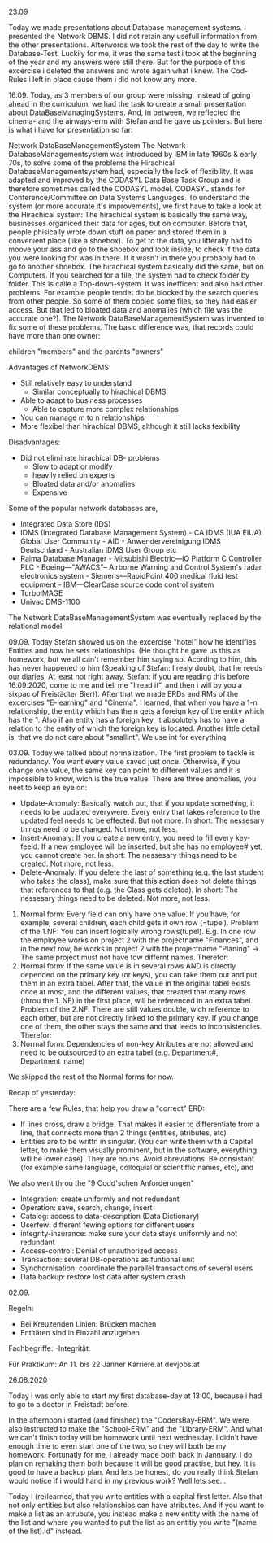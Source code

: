 23.09

Today we made presentations about Database management systems. I presented the Network DBMS. I did not retain any usefull information from the other presentations.
Afterwords we took the rest of the day to write the Database-Test. Luckily for me, it was the same test i took at the beginning of the year and my answers were still there. But for the purpose of this excercise i deleted the answers and wrote again what i knew. The Cod-Rules i left in place cause them i did not know any more.


16.09.
Today, as 3 members of our group were missing, instead of going ahead in the curriculum, we had the task to create a small presentation about DataBaseManagingSystems. And, in between, we reflected the cinema- and the airways-erm with Stefan and he gave us pointers. 
But here is what i have for presentation so far:

Network DataBaseManagementSystem
The Network DatabaseManagementsystem was introduced by IBM in late 1960s & early 70s, to solve some of the problems the Hirachical DatabaseManagementsystem had, especially the lack of flexibility. It was adapted and improved by the CODASYL Data Base Task Group and is therefore sometimes called the CODASYL model. CODASYL stands for Conference/Committee on Data Systems Languages.
To understand the system (or more accurate it's improvements), we first have to take a look at the Hirachical system:
The hirachical system is basically the same way, businesses organiced their data for ages, but on computer. Before that, people phisically wrote down stuff on paper and stored them in a convenient place (like a shoebox). To get to the data, you litterally had to moove your ass and go to the shoebox and look inside, to check if the data you were looking for was in there. If it wasn't in there you probably had to go to another shoebox.
The hirachical system basically did the same, but on Computers. If you searched for a file, the system had to check folder by folder. This is calle a Top-down-system. It was inefficent and also had other problems. For example people tendet do be blocked by the search queries from other people. So some of them copied some files, so they had easier access. But that led to bloated data and anomalies (which file was the accurate one?).
The Network DataBaseManagementSystem was invented to fix some of these problems. The basic difference was, that records could have more than one owner:
 
children "members" and the parents "owners"

Advantages of NetworkDBMS: 
- Still relatively easy to understand
	- Similar conceptually to hirachical DBMS
- Able to adapt to business processes
	- Able to capture more complex relationships
- You can manage m to n relationships
- More flexibel than hirachical DBMS, although it still lacks fexibility

Disadvantages:
- Did not eliminate hirachical DB- problems
	- Slow to adapt or modify
	- heavily relied on experts
	- Bloated data and/or anomalies
	- Expensive

Some of the popular network databases are,

 -   Integrated Data Store (IDS)
-    IDMS (Integrated Database Management System)
	- CA IDMS (IUA EIUA) Global User Community
	- AID - Anwendervereinigung IDMS Deutschland
	- Australian IDMS User Group
	 etc
-    Raima Database Manager
	- Mitsubishi Electric—iQ Platform C Controller PLC
	- Boeing—"AWACS"– Airborne Warning and Control System's radar electronics system
	- Siemens—RapidPoint 400 medical fluid test equipment
	- IBM—ClearCase source code control system
-    TurboIMAGE
-    Univac DMS-1100

The Network DataBaseManagementSystem was eventually replaced by the relational model.




09.09.
Today Stefan showed us on the excercise "hotel" how he identifies Entities and how he sets relationships. (He thought he gave us this as homework, but we all can't remember him saying so. Acording to him, this has never happened to him (Speaking of Stefan: I realy doubt, that he reeds our diaries. At least not right away. Stefan: if you are reading this before 16.09.2020, come to me and tell me "I read it", and then i will by you a sixpac of Freistädter Bier)). 
After that we made ERDs and RMs of the excercises "E-learning" and "Cinema". 
I learned, that when you have a 1-n relationship, the entity which has the n gets a foreign key of the entity which has the 1.
Also if an entity has a foreign key, it absolutely has to have a relation to the entity of which the foreign key is located. 
Another little detail is, that we do not care about "smallint". We use int for everything.


03.09.
Today we talked about normalization. 
The first problem to tackle is redundancy. You want every value saved just once. Otherwise, if you change one value, the same key can point to different values and it is impossible to know, wich is the true value. 
There are three anomalies, you neet to keep an eye on:
- Update-Anomaly: Basically watch out, that if you update something, it needs to be updated everywere. Every entry that takes reference to the updated feel needs to be effected. But not more. 
  In short: The nessesary things need to be changed. Not more, not less.
- Insert-Anomaly: If you create a new entry, you need to fill every key-feeld. If a new employee will be inserted, but she has no employee# yet, you cannot create her. 
  In short: The nessesary things need to be created. Not more, not less.
- Delete-Anomaly: If you delete the last of something (e.g. the last student who takes the class), make sure that this action does not delete things that references to that (e.g. the Class gets deleted).
  In short: The nessesary things need to be deleted. Not more, not less.

1. Normal form:
Every field can only have one value. If you have, for example, several children, each child gets it own row (=tupel).
Problem of the 1.NF: You can insert logically wrong rows(tupel). E.g. In one row the employee works on project 2 with the projectname "Finances", and in the next row, he works in project 2 with the projectname "Planing" -> The same project must not have tow differnt names. Therefor:
2. Normal form:
If the same value is in several rows AND is directly depended on the primary key (or keys), you can take them out and put them in an extra tabel. After that, the value in the original tabel exists once at most, and the different values, that created that many rows (throu the 1. NF) in the first place, will be referenced in an extra tabel. 
Problem of the 2.NF: There are still values double, wich reference to each other, but are not directly linked to the primary key. If you change one of them, the other stays the same and that leeds to inconsistencies. Therefor:
3. Normal form:
Dependencies of non-key Atributes are not allowed and need to be outsourced to an extra tabel  (e.g. Department#, Department_name)

We skipped the rest of the Normal forms for now.



Recap of yesterday:

There are a few Rules, that help you draw a "correct" ERD:
- If lines cross, draw a bridge. That makes it easier to differentiate from a line, that connects more than 2 things (entities, atributes, etc)
- Entities are to be writtn in singular. (You can write them with a Capital letter, to make them visually prominent, but in the software, everything will be lower case). They are nouns. Avoid abreviations. Be consistant (for example same language, colloquial or scientiffic names, etc), and 

We also went throu the "9 Codd'schen Anforderungen"

- Integration: create uniformly and not redundant
- Operation: save, search, change, insert
- Catalog: access to data-description (Data Dictionary)
- Userfew: different fewing options for different users
- integrity-insurance: make sure your data stays uniformly and not redundant
- Access-control: Denial of unauthorized access
- Transaction: several DB-operations as funtional unit
- Synchornisation: coordinate the parallel transactions of several users
- Data backup: restore lost data after system crash


02.09.

Regeln:
- Bei Kreuzenden Linien: Brücken machen
- Entitäten sind in Einzahl anzugeben

Fachbegriffe:
-Integrität: 



Für Praktikum: An 11. bis 22 Jänner
Karriere.at
devjobs.at



26.08.2020

Today i was only able to start my first database-day at 13:00, because i had to go to a doctor in Freistadt before. 

In the afternoon i started (and finished) the "CodersBay-ERM". We were also instructed to make the "School-ERM" and the "Library-ERM". And what we can't finish today will be homework until next wednesday. I didn't have enough time to even start one of the two, so they will both be my homework. Fortunatly for me, I already made both back in Jannuary. I do plan on remaking them both because it will be good practise, but hey. It is good to have a backup plan. And lets be honest, do you really think Stefan would notice if i would hand in my previous work? Well lets see... 

Today I (re)learned, that you write entities with a capital first letter. Also that not only entities but also relationships can have atributes. And if you want to make a list as an atrubute, you instead make a new entity with the name of the list and where you wanted to put the list as an entitiy you write "(name of the list).id" instead.